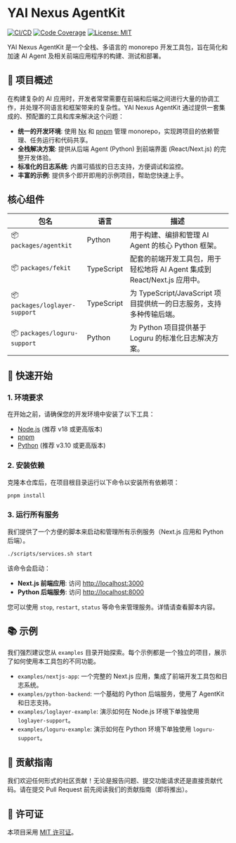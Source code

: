 # YAI Nexus AgentKit

[![CI/CD](https://img.shields.io/badge/CI/CD-Coming_Soon-blue.svg)](https://github.com/your-org/yai-nexus-agentkit/actions)
[![Code Coverage](https://img.shields.io/badge/Coverage-Coming_Soon-red.svg)](https://codecov.io/gh/your-org/yai-nexus-agentkit)
[![License: MIT](https://img.shields.io/badge/License-MIT-yellow.svg)](https://opensource.org/licenses/MIT)

YAI Nexus AgentKit 是一个全栈、多语言的 monorepo 开发工具包，旨在简化和加速 AI Agent 及相关前端应用程序的构建、测试和部署。

## 🌟 项目概述

在构建复杂的 AI 应用时，开发者常常需要在前端和后端之间进行大量的协调工作，并处理不同语言和框架带来的复杂性。YAI Nexus AgentKit 通过提供一套集成的、预配置的工具和库来解决这个问题：

- **统一的开发环境**: 使用 [Nx](https://nx.dev/) 和 [pnpm](https://pnpm.io/) 管理 monorepo，实现跨项目的依赖管理、任务运行和代码共享。
- **全栈解决方案**: 提供从后端 Agent (Python) 到前端界面 (React/Next.js) 的完整开发体验。
- **标准化的日志系统**: 内置可插拔的日志支持，方便调试和监控。
- **丰富的示例**: 提供多个即开即用的示例项目，帮助您快速上手。

## 核心组件

| 包名 | 语言 | 描述 |
| --- | --- | --- |
| 📦 `packages/agentkit` | Python | 用于构建、编排和管理 AI Agent 的核心 Python 框架。 |
| 📦 `packages/fekit` | TypeScript | 配套的前端开发工具包，用于轻松地将 AI Agent 集成到 React/Next.js 应用中。 |
| 📦 `packages/loglayer-support` | TypeScript | 为 TypeScript/JavaScript 项目提供统一的日志服务，支持多种传输后端。 |
| 📦 `packages/loguru-support` | Python | 为 Python 项目提供基于 Loguru 的标准化日志解决方案。 |

## 🚀 快速开始

### 1. 环境要求

在开始之前，请确保您的开发环境中安装了以下工具：

- [Node.js](https://nodejs.org/) (推荐 v18 或更高版本)
- [pnpm](https://pnpm.io/installation)
- [Python](https://www.python.org/downloads/) (推荐 v3.10 或更高版本)

### 2. 安装依赖

克隆本仓库后，在项目根目录运行以下命令以安装所有依赖项：

```bash
pnpm install
```

### 3. 运行所有服务

我们提供了一个方便的脚本来启动和管理所有示例服务（Next.js 应用和 Python 后端）。

```bash
./scripts/services.sh start
```

该命令会启动：
- **Next.js 前端应用**: 访问 [http://localhost:3000](http://localhost:3000)
- **Python 后端服务**: 访问 [http://localhost:8000](http://localhost:8000)

您可以使用 `stop`, `restart`, `status` 等命令来管理服务。详情请查看脚本内容。

## 📚 示例

我们强烈建议您从 `examples` 目录开始探索。每个示例都是一个独立的项目，展示了如何使用本工具包的不同功能。

- `examples/nextjs-app`: 一个完整的 Next.js 应用，集成了前端开发工具包和日志系统。
- `examples/python-backend`: 一个基础的 Python 后端服务，使用了 AgentKit 和日志支持。
- `examples/loglayer-example`: 演示如何在 Node.js 环境下单独使用 `loglayer-support`。
- `examples/loguru-example`: 演示如何在 Python 环境下单独使用 `loguru-support`。

## 🤝 贡献指南

我们欢迎任何形式的社区贡献！无论是报告问题、提交功能请求还是直接贡献代码。请在提交 Pull Request 前先阅读我们的贡献指南（即将推出）。

## 📄 许可证

本项目采用 [MIT 许可证](LICENSE)。

